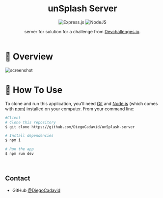 <!-- Please update value in the {}  -->

<h1 align="center">unSplash Server</h1>

<div align="center">

![Express.js](https://img.shields.io/badge/express.js-%23404d59.svg?style=for-the-badge&logo=express&logoColor=%2361DAFB)
![NodeJS](https://img.shields.io/badge/node.js-6DA55F?style=for-the-badge&logo=node.js&logoColor=white)

<!-- ![MUI](https://img.shields.io/badge/MUI-%230081CB.svg?style=for-the-badge&logo=mui&logoColor=white) -->
<!-- ![React](https://img.shields.io/badge/react-%2320232a.svg?style=for-the-badge&logo=react&logoColor=%2361DAFB) -->
<!-- ![React Router](https://img.shields.io/badge/React_Router-CA4245?style=for-the-badge&logo=react-router&logoColor=white) -->
<!-- ![Vite](https://img.shields.io/badge/vite-%23646CFF.svg?style=for-the-badge&logo=vite&logoColor=white) -->


 </div>


<div align="center">
   server for solution for a challenge from  <a href="http://devchallenges.io" target="_blank">Devchallenges.io</a>.
</div>

<br>
<!-- OVERVIEW -->

# 🔎 Overview

![screenshot](https://res.cloudinary.com/dd4p0ksdu/image/upload/v1662325213/file_upload_app/lvhs6zw2iwzhoefcfiqk.png)

# 🤖 How To Use

<!-- Example: -->

To clone and run this application, you'll need [Git](https://git-scm.com) and [Node.js](https://nodejs.org/en/download/) (which comes with [npm](http://npmjs.com)) installed on your computer. From your command line:

```bash
#Client
# Clone this repository
$ git clone https://github.com/DiegoCadavid/unSplash-server

# Install dependencies
$ npm i

# Run the app
$ npm run dev
```

<br>

## Contact
- GitHub [@DiegoCadavid](https://github.com/DiegoCadavid)
